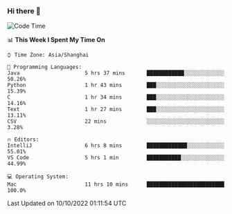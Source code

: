 ### Hi there 👋


<!--START_SECTION:waka-->
![Code Time](http://img.shields.io/badge/Code%20Time-769%20hrs%2018%20mins-blue)

📊 **This Week I Spent My Time On** 

```text
⌚︎ Time Zone: Asia/Shanghai

💬 Programming Languages: 
Java                     5 hrs 37 mins       ████████████░░░░░░░░░░░░░   50.26% 
Python                   1 hr 43 mins        ███░░░░░░░░░░░░░░░░░░░░░░   15.39% 
C                        1 hr 34 mins        ███░░░░░░░░░░░░░░░░░░░░░░   14.16% 
Text                     1 hr 27 mins        ███░░░░░░░░░░░░░░░░░░░░░░   13.11% 
CSV                      22 mins             ░░░░░░░░░░░░░░░░░░░░░░░░░   3.28%

🔥 Editors: 
IntelliJ                 6 hrs 8 mins        █████████████░░░░░░░░░░░░   55.01% 
VS Code                  5 hrs 1 min         ███████████░░░░░░░░░░░░░░   44.99%

💻 Operating System: 
Mac                      11 hrs 10 mins      █████████████████████████   100.0%

```


 Last Updated on 10/10/2022 01:11:54 UTC
<!--END_SECTION:waka-->

<!--
**SillyPasty/SillyPasty** is a ✨ _special_ ✨ repository because its `README.md` (this file) appears on your GitHub profile.

Here are some ideas to get you started:

- 🔭 I’m currently working on ...
- 🌱 I’m currently learning ...
- 👯 I’m looking to collaborate on ...
- 🤔 I’m looking for help with ...
- 💬 Ask me about ...
- 📫 How to reach me: ...
- 😄 Pronouns: ...
- ⚡ Fun fact: ...
-->


